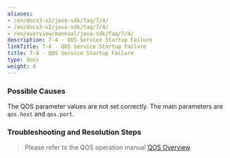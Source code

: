 ```yaml
---
aliases:
- /en/docs3-v2/java-sdk/faq/7/4/
- /en/docs3-v2/java-sdk/faq/7/4/
- /en/overview/mannual/java-sdk/faq/7/4/
description: 7-4 - QOS Service Startup Failure
linkTitle: 7-4 - QOS Service Startup Failure
title: 7-4 - QOS Service Startup Failure
type: docs
weight: 4
---
```







### Possible Causes

The QOS parameter values are not set correctly. The main parameters are `qos.host` and `qos.port`.

### Troubleshooting and Resolution Steps


> Please refer to the QOS operation manual [QOS Overview](/en/overview/mannual/java-sdk/reference-manual/qos/overview/).

